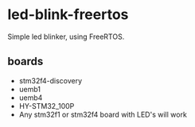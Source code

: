 led-blink-freertos
==================

Simple led blinker, using FreeRTOS.

boards
------

 - stm32f4-discovery
 - uemb1  
 - uemb4
 - HY-STM32_100P
 - Any stm32f1 or stm32f4 board with LED's will work